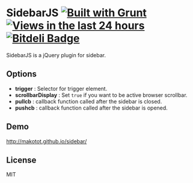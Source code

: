 # SidebarJS [![Built with Grunt](https://cdn.gruntjs.com/builtwith.png)](http://gruntjs.com/) [![Views in the last 24 hours](https://sourcegraph.com/api/repos/github.com/makotot/sidebar/counters/views-24h.png)](https://sourcegraph.com/github.com/makotot/sidebar) [![Bitdeli Badge](https://d2weczhvl823v0.cloudfront.net/makotot/sidebar/trend.png)](https://bitdeli.com/free "Bitdeli Badge")

SidebarJS is a jQuery plugin for sidebar.


## Options

- __trigger__ : Selector for trigger element.
- __scrollbarDisplay__ : Set `true` if you want to be active browser scrollbar.
- __pullcb__ : callback function called after the sidebar is closed.
- __pushcb__ : callback function called after the sidebar is opened.

## Demo
http://makotot.github.io/sidebar/

## License
MIT



